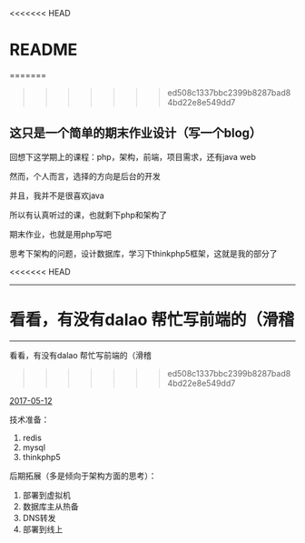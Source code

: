<<<<<<< HEAD
# README


=======
>>>>>>> ed508c1337bbc2399b8287bad84bd22e8e549dd7

## 这只是一个简单的期末作业设计（写一个blog）

回想下这学期上的课程：php，架构，前端，项目需求，还有java web



然而，个人而言，选择的方向是后台的开发

并且，我并不是很喜欢java



所以有认真听过的课，也就剩下php和架构了





期末作业，也就是用php写吧



思考下架构的问题，设计数据库，学习下thinkphp5框架，这就是我的部分了



<<<<<<< HEAD
***



看看，有没有dalao 帮忙写前端的（滑稽
=======
------



看看，有没有dalao 帮忙写前端的（滑稽
>>>>>>> ed508c1337bbc2399b8287bad84bd22e8e549dd7









[2017-05-12]()



技术准备：

1. redis
2. mysql
3. thinkphp5



后期拓展（多是倾向于架构方面的思考）：

1. 部署到虚拟机
2. 数据库主从热备
3. DNS转发
4. 部署到线上